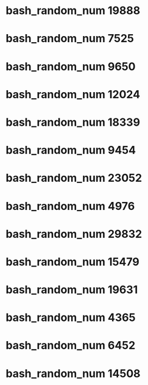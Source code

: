# bash_random_num 19888
# bash_random_num 7525
# bash_random_num 9650
# bash_random_num 12024
# bash_random_num 18339
# bash_random_num 9454
# bash_random_num 23052
# bash_random_num 4976
# bash_random_num 29832
# bash_random_num 15479
# bash_random_num 19631
# bash_random_num 4365
# bash_random_num 6452
# bash_random_num 14508
